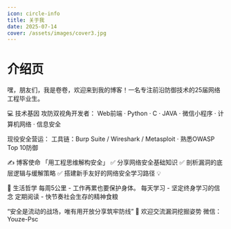 ```yaml
---
icon: circle-info
title: 关于我
date: 2025-07-14
cover: /assets/images/cover3.jpg
---
```

# 介绍页

嘿，朋友们，我是卷卷，欢迎来到我的博客！一名专注前沿防御技术的25届网络工程毕业生。

💻 技术基因
攻防双视角开发者：
Web前端 · Python · C · JAVA · 微信小程序 · 计算机网络 · 信息安全

现役安全营运：
工具链：Burp Suite / Wireshark / Metasploit · 熟悉OWASP Top 10防御

✍️ 博客使命
「用工程思维解构安全」
✅ 分享网络安全基础知识
✅ 剖析漏洞的底层逻辑与缓解策略
✅ 搭建新手友好的网络安全学习路径 💡

🏃 生活哲学
每周5公里 - 工作再累也要保护身体。
每天学习 - 坚定终身学习的信念
定期阅读 - 快节奏社会生存的精神食粮

“安全是流动的战场，唯有用开放分享筑牢防线”
📮 欢迎交流漏洞挖掘姿势
微信：Youze-Psc
